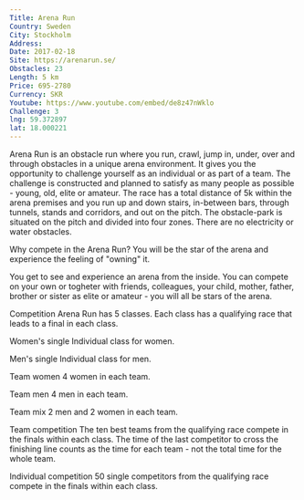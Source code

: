 ```yaml
---
Title: Arena Run
Country: Sweden
City: Stockholm
Address: 
Date: 2017-02-18
Site: https://arenarun.se/
Obstacles: 23
Length: 5 km
Price: 695-2780
Currency: SKR
Youtube: https://www.youtube.com/embed/de8z47nWklo
Challenge: 3
lng: 59.372897
lat: 18.000221
---
```


Arena Run is an obstacle run where you run, crawl, jump in, under, over and through obstacles in a unique arena environment. It gives you the opportunity to challenge yourself as an individual or as part of a team. The challenge is constructed and planned to satisfy as many people as possible - young, old, elite or amateur.
The race has a total distance of 5k within the arena premises and you run up and down stairs, in-between bars, through tunnels, stands and corridors, and out on the pitch. The obstacle-park is situated on the pitch and divided into four zones. There are no electricity or water obstacles.

Why compete in the Arena Run?
You will be the star of the arena and experience the feeling of "owning" it.

You get to see and experience an arena from the inside.
You can compete on your own or togheter with friends, colleagues, your child, mother, father, brother or sister as elite or amateur - you will all be stars of the arena.

Competition
Arena Run has 5 classes. Each class has a qualifying race that leads to a final in each class.

Women's single
Individual class for women.

Men's single
Individual class for men.

Team women
4 women in each team.

Team men
4 men in each team.

Team mix
2 men and 2 women in each team.

Team competition
The ten best teams from the qualifying race compete in the finals within each class. The time of the last competitor to cross the finishing line counts as the time for each team - not the total time for the whole team.

Individual competition
50 single competitors from the qualifying race compete in the finals within each class.